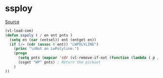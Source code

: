 # ssploy

[Source](../../static/scripts/ssploy.lsp)

```lsp title="ssploy.lsp"
(vl-load-com)
(defun sspoly ( / en ent pnts )
  (setq en (car (entsel)) ent (entget en))
  (if (/= (cdr (assoc 0 ent)) "LWPOLYLINE")
    (princ "\nNot an LwPolyline.")
    (progn
      (setq pnts (mapcar 'cdr (vl-remove-if-not (function (lambda ( p / ) (= (car p) 10))) ent)))
      (ssget "WP" pnts) ; Return the pickset
    )
))
```